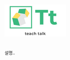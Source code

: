 
![Logo](https://raw.githubusercontent.com/jmh118/ks52team02/main/ks52team02/src/main/resources/static/manager/imgs/theme/Preview.png
)


# 

설명..

